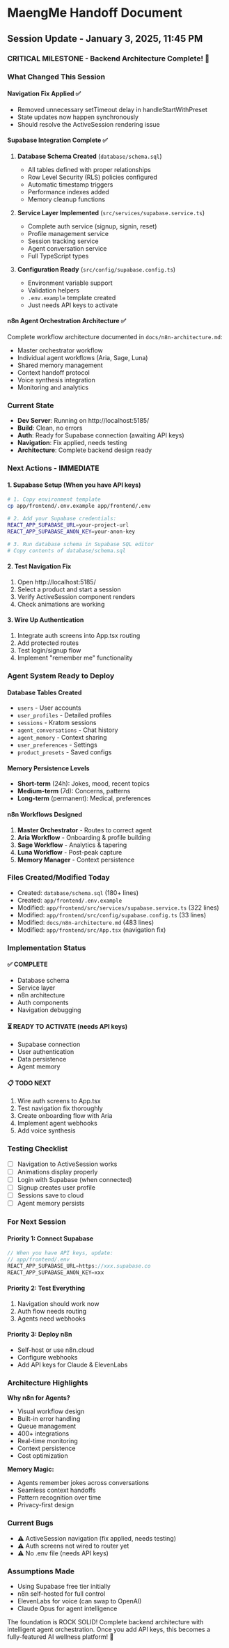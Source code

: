 # MaengMe Handoff Document

## Session Update - January 3, 2025, 11:45 PM

### CRITICAL MILESTONE - Backend Architecture Complete! 🚀

### What Changed This Session

#### **Navigation Fix Applied** ✅
- Removed unnecessary setTimeout delay in handleStartWithPreset
- State updates now happen synchronously
- Should resolve the ActiveSession rendering issue

#### **Supabase Integration Complete** ✅
1. **Database Schema Created** (`database/schema.sql`)
   - All tables defined with proper relationships
   - Row Level Security (RLS) policies configured
   - Automatic timestamp triggers
   - Performance indexes added
   - Memory cleanup functions

2. **Service Layer Implemented** (`src/services/supabase.service.ts`)
   - Complete auth service (signup, signin, reset)
   - Profile management service
   - Session tracking service
   - Agent conversation service
   - Full TypeScript types

3. **Configuration Ready** (`src/config/supabase.config.ts`)
   - Environment variable support
   - Validation helpers
   - `.env.example` template created
   - Just needs API keys to activate

#### **n8n Agent Orchestration Architecture** ✅
Complete workflow architecture documented in `docs/n8n-architecture.md`:
- Master orchestrator workflow
- Individual agent workflows (Aria, Sage, Luna)
- Shared memory management
- Context handoff protocol
- Voice synthesis integration
- Monitoring and analytics

### Current State
- **Dev Server**: Running on http://localhost:5185/
- **Build**: Clean, no errors
- **Auth**: Ready for Supabase connection (awaiting API keys)
- **Navigation**: Fix applied, needs testing
- **Architecture**: Complete backend design ready

### Next Actions - IMMEDIATE

#### **1. Supabase Setup** (When you have API keys)
```bash
# 1. Copy environment template
cp app/frontend/.env.example app/frontend/.env

# 2. Add your Supabase credentials:
REACT_APP_SUPABASE_URL=your-project-url
REACT_APP_SUPABASE_ANON_KEY=your-anon-key

# 3. Run database schema in Supabase SQL editor
# Copy contents of database/schema.sql
```

#### **2. Test Navigation Fix**
1. Open http://localhost:5185/
2. Select a product and start a session
3. Verify ActiveSession component renders
4. Check animations are working

#### **3. Wire Up Authentication**
1. Integrate auth screens into App.tsx routing
2. Add protected routes
3. Test login/signup flow
4. Implement "remember me" functionality

### Agent System Ready to Deploy

#### **Database Tables Created**
- `users` - User accounts
- `user_profiles` - Detailed profiles
- `sessions` - Kratom sessions
- `agent_conversations` - Chat history
- `agent_memory` - Context sharing
- `user_preferences` - Settings
- `product_presets` - Saved configs

#### **Memory Persistence Levels**
- **Short-term** (24h): Jokes, mood, recent topics
- **Medium-term** (7d): Concerns, patterns
- **Long-term** (permanent): Medical, preferences

#### **n8n Workflows Designed**
1. **Master Orchestrator** - Routes to correct agent
2. **Aria Workflow** - Onboarding & profile building
3. **Sage Workflow** - Analytics & tapering
4. **Luna Workflow** - Post-peak capture
5. **Memory Manager** - Context persistence

### Files Created/Modified Today
- Created: `database/schema.sql` (180+ lines)
- Created: `app/frontend/.env.example` 
- Modified: `app/frontend/src/services/supabase.service.ts` (322 lines)
- Modified: `app/frontend/src/config/supabase.config.ts` (33 lines)
- Modified: `docs/n8n-architecture.md` (483 lines)
- Modified: `app/frontend/src/App.tsx` (navigation fix)

### Implementation Status

#### ✅ **COMPLETE**
- Database schema
- Service layer
- n8n architecture
- Auth components
- Navigation debugging

#### ⏳ **READY TO ACTIVATE** (needs API keys)
- Supabase connection
- User authentication
- Data persistence
- Agent memory

#### 📋 **TODO NEXT**
1. Wire auth screens to App.tsx
2. Test navigation fix thoroughly
3. Create onboarding flow with Aria
4. Implement agent webhooks
5. Add voice synthesis

### Testing Checklist
- [ ] Navigation to ActiveSession works
- [ ] Animations display properly
- [ ] Login with Supabase (when connected)
- [ ] Signup creates user profile
- [ ] Sessions save to cloud
- [ ] Agent memory persists

### For Next Session

#### **Priority 1: Connect Supabase**
```javascript
// When you have API keys, update:
// app/frontend/.env
REACT_APP_SUPABASE_URL=https://xxx.supabase.co
REACT_APP_SUPABASE_ANON_KEY=xxx
```

#### **Priority 2: Test Everything**
1. Navigation should work now
2. Auth flow needs routing
3. Agents need webhooks

#### **Priority 3: Deploy n8n**
- Self-host or use n8n.cloud
- Configure webhooks
- Add API keys for Claude & ElevenLabs

### Architecture Highlights

**Why n8n for Agents?**
- Visual workflow design
- Built-in error handling
- Queue management
- 400+ integrations
- Real-time monitoring
- Context persistence
- Cost optimization

**Memory Magic:**
- Agents remember jokes across conversations
- Seamless context handoffs
- Pattern recognition over time
- Privacy-first design

### Current Bugs
- ⚠️ ActiveSession navigation (fix applied, needs testing)
- ⚠️ Auth screens not wired to router yet
- ⚠️ No .env file (needs API keys)

### Assumptions Made
- Using Supabase free tier initially
- n8n self-hosted for full control
- ElevenLabs for voice (can swap to OpenAI)
- Claude Opus for agent intelligence

The foundation is ROCK SOLID! Complete backend architecture with intelligent agent orchestration. Once you add API keys, this becomes a fully-featured AI wellness platform! 🎯